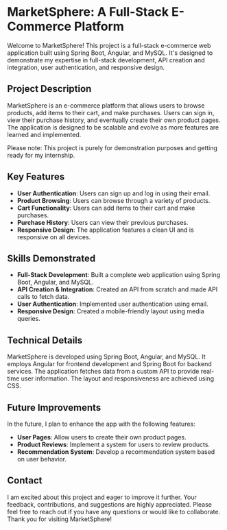 # MarketSphere: A Full-Stack E-Commerce Platform

Welcome to MarketSphere! This project is a full-stack e-commerce web application built using Spring Boot, Angular, and MySQL. It's designed to demonstrate my expertise in full-stack development, API creation and integration, user authentication, and responsive design.

## Project Description

MarketSphere is an e-commerce platform that allows users to browse products, add items to their cart, and make purchases. Users can sign in, view their purchase history, and eventually create their own product pages. The application is designed to be scalable and evolve as more features are learned and implemented.

Please note: This project is purely for demonstration purposes and getting ready for my internship.

## Key Features

- **User Authentication**: Users can sign up and log in using their email.
- **Product Browsing**: Users can browse through a variety of products.
- **Cart Functionality**: Users can add items to their cart and make purchases.
- **Purchase History**: Users can view their previous purchases.
- **Responsive Design**: The application features a clean UI and is responsive on all devices.

## Skills Demonstrated

- **Full-Stack Development**: Built a complete web application using Spring Boot, Angular, and MySQL.
- **API Creation & Integration**: Created an API from scratch and made API calls to fetch data.
- **User Authentication**: Implemented user authentication using email.
- **Responsive Design**: Created a mobile-friendly layout using media queries.

## Technical Details

MarketSphere is developed using Spring Boot, Angular, and MySQL. It employs Angular for frontend development and Spring Boot for backend services. The application fetches data from a custom API to provide real-time user information. The layout and responsiveness are achieved using CSS.

## Future Improvements

In the future, I plan to enhance the app with the following features:

- **User Pages**: Allow users to create their own product pages.
- **Product Reviews**: Implement a system for users to review products.
- **Recommendation System**: Develop a recommendation system based on user behavior.

## Contact

I am excited about this project and eager to improve it further. Your feedback, contributions, and suggestions are highly appreciated. Please feel free to reach out if you have any questions or would like to collaborate. Thank you for visiting MarketSphere!